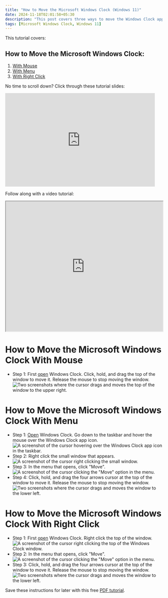 ```yaml
---
title: "How to Move the Microsoft Windows Clock (Windows 11)"
date: 2024-11-18T02:01:58+05:30
description: "This post covers three ways to move the Windows Clock app."
tags: [Microsoft Windows Clock, Windows 11]
---
```

This tutorial covers:

## How to Move the Microsoft Windows Clock:
1. [With Mouse](#1)
2. [With Menu](#2)
3. [With Right Click](#3)

<p>No time to scroll down? Click through these tutorial slides:</p>
<iframe src="https://docs.google.com/presentation/d/1mT9DipkSG7JA8_E5W98Eh66qu9nM8Q-Z19fCCFctydQ/embed?start=false&loop=false&delayms=3000" frameborder="0" width="480" height="299" allowfullscreen="true" mozallowfullscreen="true" webkitallowfullscreen="true"></iframe>

<br />

Follow along with a video tutorial:
<iframe class="BLOG_video_class" allowfullscreen="" youtube-src-id="y_DAqxJADCM" width="100%" height="416" src="https://www.youtube.com/embed/y_DAqxJADCM"></iframe>

<br />

<h1 id="1">How to Move the Microsoft Windows Clock With Mouse</h1>

* Step 1: First [open](https://qhtutorials.github.io/posts/how-to-open-microsoft-windows-clock/) Windows Clock. Click, hold, and drag the top of the window to move it. Release the mouse to stop moving the window. <div class="stepimage">![Two screenshots where the cursor drags and moves the top of the window to the upper right.](blogmovewithmouse.png "Drag the top of the window")</div>

<h1 id="2">How to Move the Microsoft Windows Clock With Menu</h1>

* Step 1: [Open](https://qhtutorials.github.io/posts/how-to-open-microsoft-windows-clock/) Windows Clock. Go down to the taskbar and hover the mouse over the Windows Clock app icon. <div class="stepimage">![A screenshot of the cursor hovering over the Windows Clock app icon in the taskbar.](bloghoveroverappiconedit.png "Hover over the app icon")</div>
* Step 2: Right click the small window that appears. <div class="stepimage">![A screenshot of the cursor right clicking the small window.](blogrightclicksmallwindowedit.png "Right click the small window")</div>
* Step 3: In the menu that opens, click "Move". <div class="stepimage">![A screenshot of the cursor clicking the "Move" option in the menu.](bloghoverrightclickmouseedit.png "Click 'Move' ")</div>
* Step 4: Click, hold, and drag the four arrows cursor at the top of the window to move it. Release the mouse to stop moving the window. <div class="stepimage">![Two screenshots where the cursor drags and moves the window to the lower left.](bloghoverrightclickmove.png "Drag the mouse")</div>

<h1 id="3">How to Move the Microsoft Windows Clock With Right Click</h1>

* Step 1: First [open](https://qhtutorials.github.io/posts/how-to-open-microsoft-windows-clock/) Windows Clock. Right click the top of the window. <div class="stepimage">![A screenshot of the cursor right clicking the top of the Windows Clock window.](blogrightclicktopmoveedit.png "Right click the top of the window")</div>
* Step 2: In the menu that opens, click "Move". <div class="stepimage">![A screenshot of the cursor clicking the "Move" option in the menu.](blogrightclicktopmove2edit.png "Click 'Move' ")</div>
* Step 3: Click, hold, and drag the four arrows cursor at the top of the window to move it. Release the mouse to stop moving the window. <div class="stepimage">![Two screenshots where the cursor drags and moves the window to the lower left.](bloghoverrightclickmove.png "Drag the mouse")</div>

Save these instructions for later with this free [PDF tutorial](https://drive.google.com/file/d/16MLnFPDQdCbe5gOo03crpvluzH-Jvr6n/view?usp=sharing).

<br />







